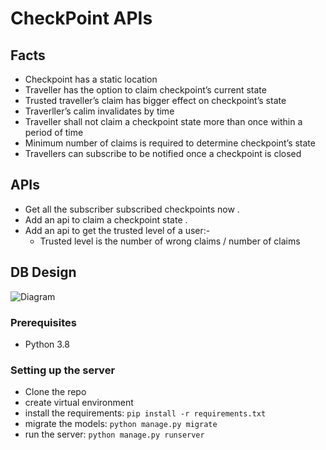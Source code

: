 # CheckPoint APIs

## Facts

* Checkpoint has a static location
* Traveller has the option to claim checkpoint’s current state
* Trusted traveller’s claim has bigger effect on checkpoint’s state
* Traverller’s calim invalidates by time
* Traveller shall not claim a checkpoint state more than once within a period of time
* Minimum number of claims is required to determine checkpoint’s state
* Travellers can subscribe to be notified once a checkpoint is closed

## APIs

* Get all the subscriber subscribed checkpoints now .
* Add an api to claim a checkpoint state .
* Add an api to get the trusted level of a user:-
    * Trusted level is the number of wrong claims / number of claims 

## DB Design 

![Diagram](https://user-images.githubusercontent.com/59528345/151491096-c871247a-7bd7-46fc-be4b-3e57e05c1083.png)


### Prerequisites
* Python 3.8

### Setting up the server 
* Clone the repo
* create virtual environment 
* install the requirements: `pip install -r requirements.txt` 
* migrate the models: `python manage.py migrate`
* run the server: `python manage.py runserver`
